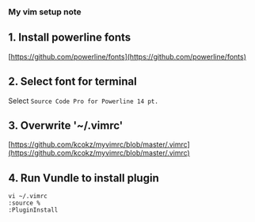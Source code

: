 ### My vim setup note
## 1. Install powerline fonts
[https://github.com/powerline/fonts](https://github.com/powerline/fonts)
## 2. Select font for terminal
Select `Source Code Pro for Powerline 14 pt.`
## 3. Overwrite '~/.vimrc'
[https://github.com/kcokz/myvimrc/blob/master/.vimrc](https://github.com/kcokz/myvimrc/blob/master/.vimrc)
## 4. Run Vundle to install plugin
```
vi ~/.vimrc
:source %
:PluginInstall
```

